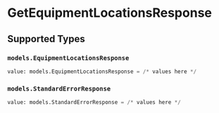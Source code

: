 # GetEquipmentLocationsResponse


## Supported Types

### `models.EquipmentLocationsResponse`

```python
value: models.EquipmentLocationsResponse = /* values here */
```

### `models.StandardErrorResponse`

```python
value: models.StandardErrorResponse = /* values here */
```


